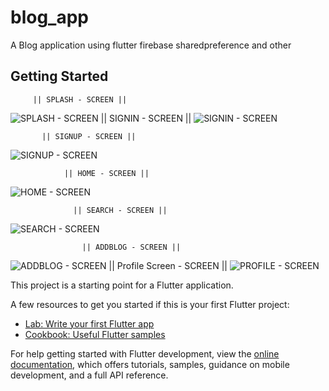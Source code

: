 # blog_app

A Blog application using flutter firebase sharedpreference and other

## Getting Started
         || SPLASH - SCREEN ||
         
![ SPLASH - SCREEN ](https://blogger.googleusercontent.com/img/b/R29vZ2xl/AVvXsEhMiVEOnybTt4RUhFdUpUh2krWD6tPYtplglA5vBgxdVZCcnMRsI03KD3XRksn5JpjhUm8OpRrzfWp2dsRVtkqeaJuiY1_YMXT4PYzUvlj_qqr1DRdB4Ftq-e0Kc3cndA0tGkMnbvI2NgxNYybYgjiNmhvTk-BqXUamhZNSbZakIcDjvlm2Zr6ymiRqQ1o8/s918/Screenshot%202025-06-10%20084057.png)
           || SIGNIN - SCREEN ||
![ SIGNIN - SCREEN ](https://blogger.googleusercontent.com/img/b/R29vZ2xl/AVvXsEiLs02hly8vgu1gS1tx4GVzrfWBbVdNMwXPfru3fT91mv2apN_1KfdZhemdcTcXYRGNQVLBQeHcFM4KowztmCPbXFsoscNb8eRxdjLNoPAH87ENel22OjLOIfCFRDemPeUNtBtbvhLD0eHOC8Lz3Is1yi49LFdHUXQrWjWcP_LQGkfQOVf_2CbjN-7T1gI_/s892/Screenshot%202025-06-10%20084136.png)

           || SIGNUP - SCREEN ||
![ SIGNUP - SCREEN ](https://blogger.googleusercontent.com/img/b/R29vZ2xl/AVvXsEiUb7x_gasoCPp6Y7J50jHAHmAuSkXrrWP4j1dwG4RYo0gxlj8d-fRfkp68R0zDnYr__pDzfTTj0YX_k1OY25Y2fDJ35uz99ahbsK5NPwlBlOqH92otO5dQiWDaIXdv8sovQmhQ3cETaoQo0GU13AOlCZHy_qg0ABJPWm3MdLga9gWhxC8BHzhtUL30iwZW/s929/Screenshot%202025-06-10%20084206.png)

                || HOME - SCREEN ||
![ HOME - SCREEN ](https://blogger.googleusercontent.com/img/b/R29vZ2xl/AVvXsEhOof4fMwgAn37h_nOw9Ar96PqKXf-A756EQOM9TkEHG8LHQTDjjaIDrtktz9-OnbniNipLS2nUoTfNFQsRP6SQMoMcQDlkmh-nJ5vwmQErTSoOvfumFg5AKsZ2vZFAgGVmf34Xy4e7-0XVnjp5joymWwyCJCzZ0k5xfGKzgslBO9NRQVQuOXO-3waX6DxZ/s957/Screenshot%202025-06-10%20075615.png)

                  || SEARCH - SCREEN ||
![ SEARCH - SCREEN ](https://blogger.googleusercontent.com/img/b/R29vZ2xl/AVvXsEhtME6ZVlKzXJ5HMS-DdCnwUe5V55Y0OyiI3XaV9qYaZCNGr1nXhnnXzGkM91hNIJXXqyHXjySFOZKwfaz9xOZi_npWYxRTfm87MX436dehe7jMsx8-bZigeKUJ8tofQ-sBW3zdFXfugK-NT3h1QrX4MskGArjirQzsUu07nUDWt3bvtjX4PJIfmoVHP668/s968/Screenshot%202025-06-10%20075720.png)

                    || ADDBLOG - SCREEN ||
                    
![ ADDBLOG - SCREEN ](https://blogger.googleusercontent.com/img/b/R29vZ2xl/AVvXsEhXDyLClj10D4GUQArljyvW3eDxtgEsbC1TgwVhyyCGKfw0Zdyj4VAxPm7UQYy2E0CRsn05sE_Ls6gjjyX71KCP-XRXugi63BQRybUH4EPb2jyKrSF7hLIcHoNOlYH6IrhY-KDba9e1wSpyYxkJPCAV5BZScBXqAYADB29mOGKgwTUsN9CfS0PF7SN4eSQl/s963/Screenshot%202025-06-10%20075810.png)
                        || Profile Screen - SCREEN ||
![ PROFILE - SCREEN ](https://blogger.googleusercontent.com/img/b/R29vZ2xl/AVvXsEgWMwOzDeSDXc-_pXv34JeW5h5vtx8oDzQ43RogvzzfqN7AjNb-jTdOaZYr0NZiQkzhqqkRAhEtzNm_RwkEDEasAYxUgTkPVJs1IPfTKRLZ98Fpbs3fCL6PyLjJnfNDtKXgInabIwSQf7jvbQNCJ7ytJJkuBeBI15Gb3dwT4XzpBLzcWMw8VjzXH0qOP444/s968/Screenshot%202025-06-10%20075904.png)


This project is a starting point for a Flutter application.

A few resources to get you started if this is your first Flutter project:

- [Lab: Write your first Flutter app](https://docs.flutter.dev/get-started/codelab)
- [Cookbook: Useful Flutter samples](https://docs.flutter.dev/cookbook)

For help getting started with Flutter development, view the
[online documentation](https://docs.flutter.dev/), which offers tutorials,
samples, guidance on mobile development, and a full API reference.
